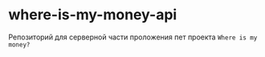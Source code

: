 # where-is-my-money-api

Репозиторий для серверной части проложения пет проекта `Where is my money?`



